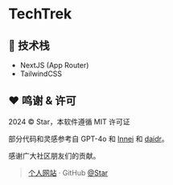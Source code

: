 # TechTrek

## :wrench: 技术栈

- NextJS (App Router)
- TailwindCSS
<!-- - Framer motion -->
<!-- - Radix UI -->

## :heart: 鸣谢 & 许可

2024 © Star，本软件遵循 MIT 许可证

部分代码和灵感参考自 GPT-4o 和 [Innei](https://github.com/Innei/Shiro) 和 [daidr](https://github.com/daidr/douLog)。

感谢广大社区朋友们的贡献。

> [个人网站](https://ssstttar.com/) · GitHub [@Star](https://github.com/Ssttar/)